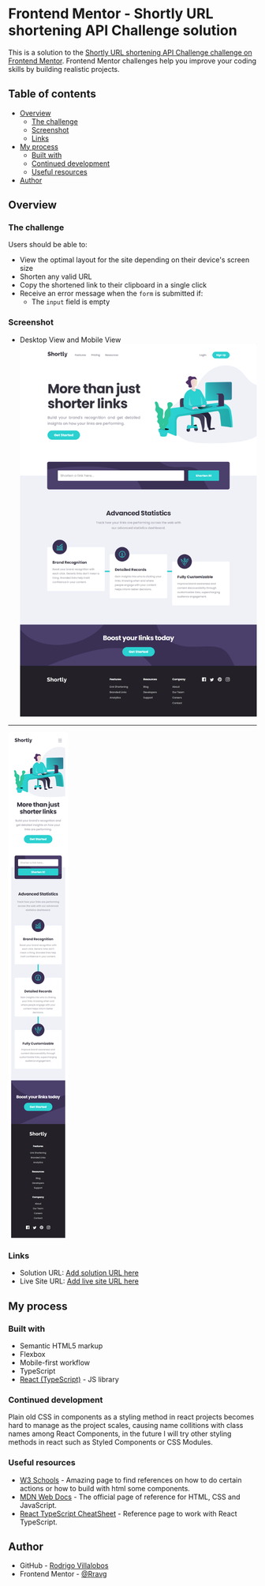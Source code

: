 # Frontend Mentor - Shortly URL shortening API Challenge solution

This is a solution to the [Shortly URL shortening API Challenge challenge on Frontend Mentor](https://www.frontendmentor.io/challenges/url-shortening-api-landing-page-2ce3ob-G). Frontend Mentor challenges help you improve your coding skills by building realistic projects. 

## Table of contents

- [Overview](#overview)
  - [The challenge](#the-challenge)
  - [Screenshot](#screenshot)
  - [Links](#links)
- [My process](#my-process)
  - [Built with](#built-with)
  - [Continued development](#continued-development)
  - [Useful resources](#useful-resources)
- [Author](#author)

## Overview

### The challenge

Users should be able to:

- View the optimal layout for the site depending on their device's screen size
- Shorten any valid URL
- Copy the shortened link to their clipboard in a single click
- Receive an error message when the `form` is submitted if:
  - The `input` field is empty
<!-- - See a list of their shortened links, even after refreshing the browser -->

### Screenshot

- Desktop View and Mobile View
![](./desktop-view.png)

---

![](./mobile-view.png)

### Links

- Solution URL: [Add solution URL here](https://www.frontendmentor.io/solutions/responsive-url-shortening-app-using-react-typescript-f4m_Oswo-l)
- Live Site URL: [Add live site URL here](https://rravg.github.io/url-shortening-api/)

## My process

### Built with

- Semantic HTML5 markup
- Flexbox
- Mobile-first workflow
- TypeScript
- [React (TypeScript)](https://reactjs.org/) - JS library


### Continued development

Plain old CSS in components as a styling method in react projects becomes hard to manage as the project scales, causing name collitions with class names among React Components, in the future I will try other styling methods in react such as Styled Components or CSS Modules.

### Useful resources

- [W3 Schools](https://www.w3schools.com/default.asp) - Amazing page to find references on how to do certain actions or how to build with html some components.
- [MDN Web Docs](https://developer.mozilla.org/en-US/) - The official page of reference for HTML, CSS and JavaScript.
- [React TypeScript CheatSheet](https://react-typescript-cheatsheet.netlify.app) - Reference page to work with React TypeScript.

## Author

- GitHub - [Rodrigo Villalobos](https://github.com/Rravg)
- Frontend Mentor - [@Rravg](https://www.frontendmentor.io/profile/Rravg)
